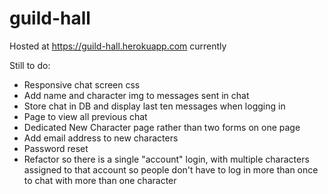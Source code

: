 # guild-hall
Hosted at https://guild-hall.herokuapp.com currently

Still to do:
- Responsive chat screen css
- Add name and character img to messages sent in chat
- Store chat in DB and display last ten messages when logging in
- Page to view all previous chat
- Dedicated New Character page rather than two forms on one page
- Add email address to new characters
- Password reset
- Refactor so there is a single "account" login, with multiple characters assigned to that account so people don't have to log in more than once to chat with more than one character
